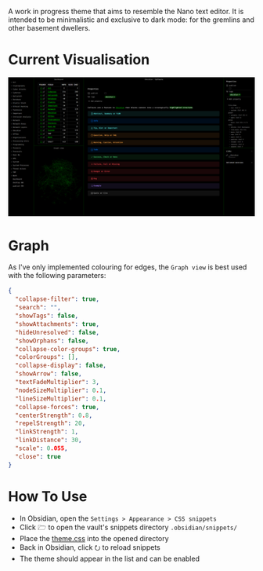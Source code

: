 A work in progress theme that aims to resemble the Nano text editor. It is intended to be minimalistic and exclusive to dark mode: for the gremlins and other basement dwellers.
# Current Visualisation
![Visualisation](https://github.com/DarkKooky/obsidian-styling/blob/main/Example.png)
# Graph
As I've only implemented colouring for edges, the `Graph view` is best used with the following parameters:
```json
{
  "collapse-filter": true,
  "search": "",
  "showTags": false,
  "showAttachments": true,
  "hideUnresolved": false,
  "showOrphans": false,
  "collapse-color-groups": true,
  "colorGroups": [],
  "collapse-display": false,
  "showArrow": false,
  "textFadeMultiplier": 3,
  "nodeSizeMultiplier": 0.1,
  "lineSizeMultiplier": 0.1,
  "collapse-forces": true,
  "centerStrength": 0.8,
  "repelStrength": 20,
  "linkStrength": 1,
  "linkDistance": 30,
  "scale": 0.055,
  "close": true
}
```
# How To Use
- In Obsidian, open the `Settings > Appearance > CSS snippets`
- Click 🗁 to open the vault's snippets directory `.obsidian/snippets/`
- Place the [theme.css](https://github.com/DarkKooky/obsidian-styling/blob/main/theme.CSS) into the opened directory
- Back in Obsidian, click ⭮ to reload snippets
- The theme should appear in the list and can be enabled
